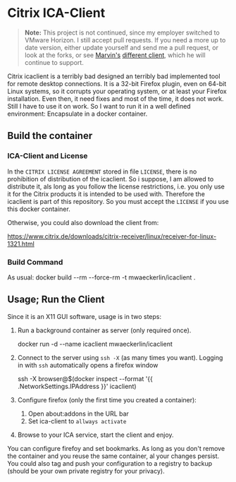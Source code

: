 # Citrix ICA-Client

> **Note:** This project is not continued, since my employer switched to
> VMware Horizon. I still accept pull requests. If you need a more up to
> date version, either update yourself and send me a pull request, or
> look at the forks, or see [Marvin's](https://github.com/MarvAmBass)
> [different client](https://github.com/DesktopContainers/icaclient),
> which he will continue to support.

Citrix icaclient is a terribly bad designed an terribly bad
implemented tool for remote desktop connections. It is a 32-bit
Firefox plugin, even on 64-bit Linux systems, so it corrupts your
operating system, or at least your Firefox installation. Even then, it
need fixes and most of the time, it does not work.  Still I have to
use it on work. So I want to run it in a well defined environment:
Encapsulate in a docker container.

## Build the container

### ICA-Client and License

In the `CITRIX LICENSE AGREEMENT` stored in file `LICENSE`, there is no
prohibition of distribution of the icaclient. So i suppose, I am
allowed to distribute it, als long as you follow the license
restrictions, i.e. you only use it for the Citrix products it is
intended to be used with. Therefore the icaclient is part of this
repository. So you must accept the `LICENSE` if you use this docker
container.

Otherwise, you could also  download the client from:

https://www.citrix.de/downloads/citrix-receiver/linux/receiver-for-linux-1321.html

### Build Command

As usual:
        docker build --rm --force-rm -t mwaeckerlin/icaclient .

## Usage; Run the Client

Since it is an X11 GUI software, usage is in two steps:
  1. Run a background container as server (only required once).

        docker run -d --name icaclient mwaeckerlin/icaclient
  2. Connect to the server using `ssh -X` (as many times you want). 
     Logging in with `ssh` automatically opens a firefox window

        ssh -X browser@$(docker inspect --format '{{ .NetworkSettings.IPAddress }}' icaclient)
  3. Configure firefox (only the first time you created a container):
      1. Open about:addons in the URL bar
      2. Set ica-client to `allways activate`
  4. Browse to your ICA service, start the client and enjoy.

You can configure firefoy and set bookmarks. As long as you don't remove the container and you reuse the same container, al your changes persist. You could also tag and push your configuration to a registry to backup (should be your own private registry for your privacy).
